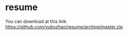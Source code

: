 resume
======

You can download at this link:  https://github.com/yubozhao/resume/archive/master.zip
